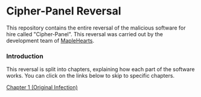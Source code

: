 # Cipher-Panel Reversal
This repository contains the entire reversal of the malicious software for hire called "Cipher-Panel". This reversal was carried out by the development team of [MapleHearts](https://www.maplehearts.net/).

### Introduction
This reversal is split into chapters, explaining how each part of the software works. You can click on the links below to skip to specific chapters.

[Chapter 1 (Original Infection)](https://github.com/ericstolly/cipher/blob/main/chapters/chapter-1-original-infection.md)
